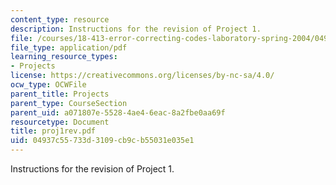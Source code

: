 ```yaml
---
content_type: resource
description: Instructions for the revision of Project 1.
file: /courses/18-413-error-correcting-codes-laboratory-spring-2004/04937c55733d3109cb9cb55031e035e1_proj1rev.pdf
file_type: application/pdf
learning_resource_types:
- Projects
license: https://creativecommons.org/licenses/by-nc-sa/4.0/
ocw_type: OCWFile
parent_title: Projects
parent_type: CourseSection
parent_uid: a071807e-5528-4ae4-6eac-8a2fbe0aa69f
resourcetype: Document
title: proj1rev.pdf
uid: 04937c55-733d-3109-cb9c-b55031e035e1
---
```

Instructions for the revision of Project 1.